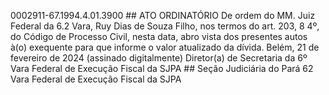 0002911-67.1994.4.01.3900 ## ATO ORDINATÓRIO De ordem do MM. Juiz Federal da 6.2 Vara, Ruy Dias de Souza Filho, nos termos do art. 203, 8 4º, do Código de Processo Civil, nesta data, abro vista dos presentes autos à(o) exequente para que informe o valor atualizado da dívida. Belém, 21 de fevereiro de 2024 (assinado digitalmente) Diretor(a) de Secretaria da 6º Vara Federal de Execução Fiscal da SJPA ## Seção Judiciária do Pará 62 Vara Federal de Execução Fiscal da SJPA


